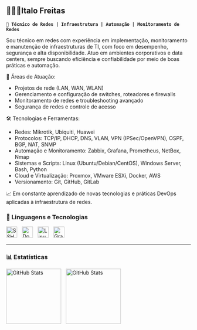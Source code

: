 ## 👩🏻‍💻Italo Freitas

**`🔧 Técnico de Redes | Infraestrutura | Automação | Monitoramento de Redes`**

Sou técnico em redes com experiência em implementação, monitoramento e manutenção de infraestruturas de TI, com foco em desempenho, segurança e alta disponibilidade. Atuo em ambientes corporativos e data centers, sempre buscando eficiência e confiabilidade por meio de boas práticas e automação.

💼 Áreas de Atuação:

- Projetos de rede (LAN, WAN, WLAN)
- Gerenciamento e configuração de switches, roteadores e firewalls
- Monitoramento de redes e troubleshooting avançado
- Segurança de redes e controle de acesso

🛠️ Tecnologias e Ferramentas:

- Redes: Mikrotik, Ubiquiti, Huawei
- Protocolos: TCP/IP, DHCP, DNS, VLAN, VPN (IPSec/OpenVPN), OSPF, BGP, NAT, SNMP
- Automação e Monitoramento: Zabbix, Grafana, Prometheus, NetBox, Nmap
- Sistemas e Scripts: Linux (Ubuntu/Debian/CentOS), Windows Server, Bash, Python
- Cloud e Virtualização: Proxmox, VMware ESXi, Docker, AWS
- Versionamento: Git, GitHub, GitLab

📈 Em constante aprendizado de novas tecnologias e práticas DevOps aplicadas à infraestrutura de redes.

### 🤖 Linguagens e Tecnologias

<img 
    align="left" 
    alt="SSH"
    title="SSH" 
    width="30px" 
    style="padding-right: 10px;" 
    src="https://img.icons8.com/?size=100&id=s0oMA2u8paUt&format=png&color=000000"
/>
<img 
    align="left" 
    alt="Docker"
    title="Docker" 
    width="30px" 
    style="padding-right: 10px;" 
    src="https://devicon-website.vercel.app/api/docker/original-wordmark.svg"
/>
<img 
    align="left" 
    alt="Linux"
    title="Linux" 
    width="30px" 
    style="padding-right: 10px;" 
    src="https://devicon-website.vercel.app/api/linux/original.svg"
/>
<img 
    align="left" 
    alt="Grafana"
    title="Grafana" 
    width="30px" 
    style="padding-right: 10px;" 
    src="https://devicon-website.vercel.app/api/grafana/original-wordmark.svg"
/>
<br/>
<br/>

---

### 📊 Estatísticas

<p>
  <img 
    align="left" 
    alt="GitHub Stats" 
    height="150" 
    style="padding-right: 10px;" 
    src="https://github-readme-stats.vercel.app/api?username=ItaloFreitasM&show_icons=true&theme=tokyonight&include_all_commits=true&locale=pt-br" 
  />
<img 
      align="left" 
      alt="GitHub Stats" 
      height="150" 
      src="https://github-readme-stats.vercel.app/api/top-langs/?username=ItaloFreitasM&theme=tokyonight&layout=compact&custom_title=Tecnologias&langs_count=9" 
  />
</p>
